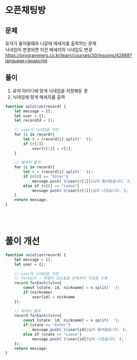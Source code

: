 # 오픈채팅방

## 문제
유저가 들어올떄와 나갈때 메세지를 출력하는 문제<br>
닉네임이 변경되면 이전 메세지의 닉네임도 변경<br>
https://programmers.co.kr/learn/courses/30/lessons/42888?language=javascript

## 풀이
1. 유저 아이디에 맞게 닉네임을 저장해둔 경
2. 닉네임에 맞게 메세지를 출력
```javascript
function solution(record) {
    let message = [];
    let user = {};
    let recordId = [];
    
    // user의 닉네임을 저장
    for (i in record){
        let r = (record[i].split(' '));
        if (r[2])
            user[r[1]] = r[2];
    }
    
    // 메세지 출력
    for (i in record){
        let r = (record[i].split(' '));
        if (r[0] == "Enter")
            message.push(`${user[r[1]]}님이 들어왔습니다.`);
        else if (r[0] == "Leave")
            message.push(`${user[r[1]]}님이 나갔습니다.`);
    }
    return message;
}
```
<br><br>
# 풀이 개선
```javascript
function solution(record) {
    let message = [];
    let user = {};
    
    // user의 닉네임을 저장
    // forEach : 배열의 요소들을 반복하여 작업을 수행
    record.forEach((v)=>{
        const [state, id, nickname] = v.split(' ');
        if (nickname)
            user[id] = nickname
    });
   
    // 메세지 출력
    record.forEach((v)=>{
        const [state, id, nickname] = v.split(' ');
        if (state == "Enter")
            message.push(`${user[id]}님이 들어왔습니다.`);
        else if (state == "Leave")
            message.push(`${user[id]}님이 나갔습니다.`);
    });
    return message;
}
```